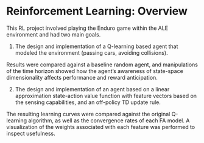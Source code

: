 # Reinforcement Learning: Overview

This RL project involved playing the Enduro game within the ALE environment and had two main goals. 

1. The design and implementation of a Q-learning based agent that modeled the environment (passing cars, avoiding collisions).

Results were compared against a baseline random agent, and manipulations of the time horizon showed how the agent’s awareness of state-space dimensionality affects performance and reward anticipation. 

2. The design and implementation of an agent based on a linear approximation state-action value function with feature vectors based on the sensing capabilities, and an off-policy TD update rule.

The resulting learning curves were compared against the original Q-learning algorithm, as well as the convergence rates of each FA model. A visualization of the weights associated with each feature was performed to inspect usefulness. 


